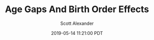 ---
layout: podcast
title: "Age Gaps And Birth Order Effects"
author: Scott Alexander
description: https://slatestarcodex.com/2019/05/14/age-gaps-and-birth-order-effects/
date: 2019-05-14 11:21:00 PDT
length: 2203988
duration: 551
guid: age-gaps-and-birth-order-effects
---
